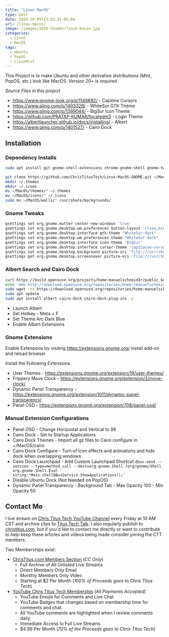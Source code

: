```yaml
---
title: "Linux MacOS"
type: post
date: 2020-10-05T13:03:31-05:00
url: /linux-macos/
image: /images/2020-thumbs/linux-macos.jpg
categories:
  - Linux
  - MacOS
tags:
  - Ubuntu
  - PopOS
  - LinuxMint
---
```

This Project is to make Ubuntu and other derivative distributions (Mint, PopOS, etc.) look like MacOS. *Version 20+ is required*
<!--more-->

_Source Files in this project_
- https://www.gnome-look.org/p/1148692/ - Capitine Cursors
- https://www.pling.com/p/1403328/ - WhiteSur GTK Theme
- https://www.pling.com/p/1399044/ - BigSur Icon Theme
- https://github.com/PRATAP-KUMAR/focalgdm3 - Login Theme
- https://albertlauncher.github.io/docs/installing/ - Albert
- https://www.pling.com/p/1401527/ - Cairo Dock

## Installation

### Dependency Installs

```bash
sudo apt install git gnome-shell-extensions chrome-gnome-shell gnome-tweak-tool -y
```

```bash
git clone https://github.com/ChrisTitusTech/Linux-MacOS-GNOME.git ~/MacOS
mkdir ~/.themes
mkdir ~/.icons
mv ~/MacOS/themes/* ~/.themes
mv ~/MacOS/icons/* ~/.icons
sudo mv ~/MacOS/walls/* /usr/share/backgrounds/
```

### Gnome Tweaks

```bash
gsettings set org.gnome.mutter center-new-windows 'true'
gsettings set org.gnome.desktop.wm.preferences button-layout 'close,minimize,maximize:'
gsettings set org.gnome.desktop.interface gtk-theme "WhiteSur-dark"
gsettings set org.gnome.desktop.wm.preferences theme "WhiteSur-dark"
gsettings set org.gnome.desktop.interface icon-theme 'BigSur'
gsettings set org.gnome.desktop.interface cursor-theme 'capitaine-cursors-light'
gsettings set org.gnome.desktop.background picture-uri 'file:///usr/share/backgrounds/macOS-BS3.jpg'
gsettings get org.gnome.desktop.screensaver picture-uri 'file:///usr/share/backgrounds/macOS-BS1.jpg'
```

### Albert Search and Cairo Dock
```bash
curl https://build.opensuse.org/projects/home:manuelschneid3r/public_key | sudo apt-key add -
echo 'deb http://download.opensuse.org/repositories/home:/manuelschneid3r/xUbuntu_20.04/ /' | sudo tee /etc/apt/sources.list.d/home:manuelschneid3r.list
sudo wget -nv https://download.opensuse.org/repositories/home:manuelschneid3r/xUbuntu_20.04/Release.key -O "/etc/apt/trusted.gpg.d/home:manuelschneid3r.asc"
sudo apt update
sudo apt install albert cairo-dock cairo-dock-plug-ins -y
```

- Launch Albert
- Set Hotkey - Meta + F
- Set Theme Arc Dark Blue
- Enable Albert Extensions

### Gnome Extensions

Enable Extensions by visiting https://extensions.gnome.org/ install add-on and reload browser

Install the Following Extensions
- User Themes - https://extensions.gnome.org/extension/19/user-themes/
- Frippery Move Clock - https://extensions.gnome.org/extension/2/move-clock/
- Dynamic Panel Transparency - https://extensions.gnome.org/extension/1011/dynamic-panel-transparency/
- Panel OSD - https://extensions.gnome.org/extension/708/panel-osd/

### Manual Extension Configurations

- Panel OSD - Change Horizontal and Vertical to 98
- Cairo Dock - Set to Startup Applications
- Cairo Dock Themes - Import all gz files to Cairo configure in ~/MacOS/cairo
- Cairo Dock Configure - Turn of Icon effects and animations and hide dock when overlapping windows
- Cairo Dock Launchpad - Add Custom Launchpad Shortcut `dbus-send --session --type=method_call --dest=org.gnome.Shell /org/gnome/Shell org.gnome.Shell.Eval string:'Main.shellDBusService.ShowApplications();'`
- Disable Ubuntu Dock (Not Needed on PopOS)
- Dynamic Panel Transparency - Background Tab - Max Opacity 100 - Min Opacity 50

## Contact Me

I live stream on [Chris Titus Tech YouTube Channel][1] every Friday at 10 AM CST and archive clips to [Titus Tech Talk][2]. I also regularly publish to [christitus.com][3], but if you'd like to contact me directly or want to contribute to help keep these articles and videos being made consider joining the CTT members. 

Two Memberships exist:
- [ChrisTitus.com Members Section][4] (_CC Only_)
  - Full Archive of All Unlisted Live Streams
  - Direct Members Only Email
  - Monthly Members Only Video
  - Starting at $2 Per Month (_100% of Proceeds goes to Chris Titus Tech_)
- [YouTube Chris Titus Tech Membership][5] (_All Payments Accepted_)
  - YouTube Emojis for Comments and Live Chat
  - YouTube Badges that changes based on membership time for comments and chat.
  - All YouTube comments are highlighted when I review comments daily. 
  - Immediate Access to Full Live Streams
  - $4.99 Per Month (_70% of the Proceeds goes to Chris Titus Tech_)

 [1]: https://www.youtube.com/c/ChrisTitusTech
 [2]: https://www.youtube.com/c/ChrisTitusTechStreams
 [3]: https://christitus.com/
 [4]: https://portal.christitus.com
 [5]: https://links.christitus.com/join
